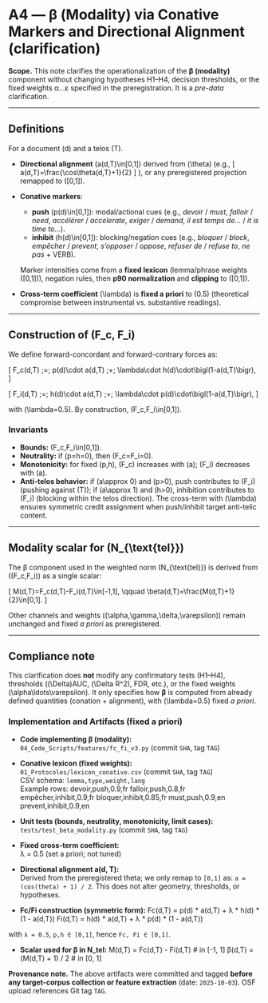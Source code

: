 # A4 — β (Modality) via Conative Markers and Directional Alignment (clarification)

**Scope.** This note clarifies the operationalization of the **β (modality)** component without changing hypotheses H1–H4, decision thresholds, or the fixed weights α…ε specified in the preregistration. It is a *pre-data* clarification.

---

## Definitions

For a document \(d\) and a telos \(T\).

- **Directional alignment** \(a(d,T)\in[0,1]\) derived from \(\theta\) (e.g.,
  \[
  a(d,T)=\frac{\cos\theta(d,T)+1}{2}
  \]
  ), or any preregistered projection remapped to \([0,1]\).

- **Conative markers**:
  - **push** \(p(d)\in[0,1]\): modal/actional cues (e.g., *devoir* / *must*, *falloir* / *need*, *accélérer* / *accelerate*, *exiger* / *demand*, *il est temps de…* / *it is time to…*).
  - **inhibit** \(h(d)\in[0,1]\): blocking/negation cues (e.g., *bloquer* / *block*, *empêcher* / *prevent*, *s’opposer* / *oppose*, *refuser de* / *refuse to*, *ne pas* + VERB).

  Marker intensities come from a **fixed lexicon** (lemma/phrase weights \([0,1]\)), negation rules, then **p90 normalization** and **clipping** to \([0,1]\).

- **Cross-term coefficient** \(\lambda\) is **fixed a priori** to \(0.5\) (theoretical compromise between instrumental vs. substantive readings).

---

## Construction of \(F_c, F_i\)

We define forward-concordant and forward-contrary forces as:

\[
F_c(d,T) \;=\; p(d)\cdot a(d,T) \;+\; \lambda\cdot h(d)\cdot\bigl(1-a(d,T)\bigr),
\]

\[
F_i(d,T) \;=\; h(d)\cdot a(d,T) \;+\; \lambda\cdot p(d)\cdot\bigl(1-a(d,T)\bigr),
\]

with \(\lambda=0.5\). By construction, \(F_c,F_i\in[0,1]\).

### Invariants

- **Bounds:** \(F_c,F_i\in[0,1]\).
- **Neutrality:** if \(p=h=0\), then \(F_c=F_i=0\).
- **Monotonicity:** for fixed \(p,h\), \(F_c\) increases with \(a\); \(F_i\) decreases with \(a\).
- **Anti-telos behavior:** if \(a\approx 0\) and \(p>0\), push contributes to \(F_i\) (pushing against \(T\)); if \(a\approx 1\) and \(h>0\), inhibition contributes to \(F_i\) (blocking within the telos direction). The cross-term with \(\lambda\) ensures symmetric credit assignment when push/inhibit target anti-telic content.

---

## Modality scalar for \(N_{\text{tel}}\)

The β component used in the weighted norm \(N_{\text{tel}}\) is derived from \((F_c,F_i)\) as a single scalar:

\[
M(d,T)=F_c(d,T)-F_i(d,T)\in[-1,1], \qquad
\beta(d,T)=\frac{M(d,T)+1}{2}\in[0,1].
\]

Other channels and weights \((\alpha,\gamma,\delta,\varepsilon)\) remain unchanged and fixed *a priori* as preregistered.

---

## Compliance note

This clarification does **not** modify any confirmatory tests (H1–H4), thresholds (\(\Delta\)AUC, \(\Delta R^2\), FDR, etc.), or the fixed weights \(\alpha\ldots\varepsilon\). It only specifies how **β** is computed from already defined quantities (conation + alignment), with \(\lambda=0.5\) fixed *a priori*.

### Implementation and Artifacts (fixed a priori)

- **Code implementing β (modality):**  
  `04_Code_Scripts/features/fc_fi_v3.py` (commit `SHA`, tag `TAG`)

- **Conative lexicon (fixed weights):**  
  `01_Protocoles/lexicon_conative.csv` (commit `SHA`, tag `TAG`)  
  CSV schema: `lemma,type,weight,lang`  
  Example rows:
    devoir,push,0.9,fr
    falloir,push,0.8,fr
    empêcher,inhibit,0.9,fr
    bloquer,inhibit,0.85,fr
    must,push,0.9,en
    prevent,inhibit,0.9,en
    
- **Unit tests (bounds, neutrality, monotonicity, limit cases):**  
`tests/test_beta_modality.py` (commit `SHA`, tag `TAG`)

- **Fixed cross-term coefficient:**  
λ = 0.5 (set a priori; not tuned)

- **Directional alignment a(d, T):**  
Derived from the preregistered theta; we only remap to `[0,1]` as:
`a = (cos(theta) + 1) / 2`. This does not alter geometry, thresholds, or hypotheses.

- **Fc/Fi construction (symmetric form):**
Fc(d,T) = p(d) * a(d,T) + λ * h(d) * (1 - a(d,T))
Fi(d,T) = h(d) * a(d,T) + λ * p(d) * (1 - a(d,T))

with `λ = 0.5`, `p,h ∈ [0,1]`, hence `Fc, Fi ∈ [0,1]`.

- **Scalar used for β in N_tel:**
M(d,T) = Fc(d,T) - Fi(d,T) # in [-1, 1]
β(d,T) = (M(d,T) + 1) / 2 # in [0, 1]


**Provenance note.** The above artifacts were committed and tagged **before any target-corpus collection or feature extraction** (date: `2025-10-03`). OSF upload references Git tag `TAG`.
